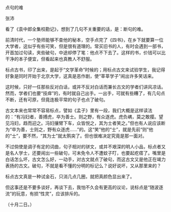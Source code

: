 点句的难

张沛　　

  

看了《袁中郎全集校勘记》，想到了几句不关重要的话，是：断句的难。

前清时代，一个塾师能够不查他的秘本，空手点完了《四书》，在乡下就要算一位大学者，这似乎有些可笑，但是很有道理的。常买旧书的人，有时会遇到一部书，开首加过句读，夹些破句，中途却停了笔：他点不下去了。这样的书，价钱可以比干净的本子便宜，但看起来也真教人不舒服。

标点古书，印了出来，是起于“文学革命”时候的；用标点古文来试验学生，我记得好象是同时开始于北京大学，这真是恶作剧，使“莘莘学子”闹出许多笑话来。

这时候，只好一任那些反对白话，或并不反对白话而兼长古文的学者们讲风凉话。然而，学者们也要“技痒”的，有时就自己出手。一出手，可就有些糟了，有几句点不断，还有可原，但竟连极平常的句子也点了破句。

古文本来也常常不容易标点，譬如《孟子》里有一段，我们大概是这样读法的：“有冯妇者，善搏虎，卒为善士。则之野，有众逐虎。虎负嵎，莫之敢撄。望见冯妇，趋而迎之。冯妇攘臂下车，众皆悦之，其为士者笑之。”但也有人说应该断为“卒为善，士则之，野有众逐虎……”的。这“笑”他的“士”，就是先前“则”他的“士”，要不然，“其为士”就太鹘突了。但也很难决定究竟是那一面对。

不过倘使是调子有定的词曲，句子相对的骈文，或并不艰深的明人小品，标点者又是名人学士，还要闹出一些破句，可未免令人不遭蚊子叮，也要起疙瘩了。嘴里是白话怎么坏，古文怎么好，一动手，对古文就点了破句，而这古文又是他正在竭力表扬的古文。破句，不就是看不懂的分明的标记么？说好说坏，又从那里来的？

标点古文真是一种试金石，只消几点几圈，就把真颜色显出来了。

但这事还是不要多谈好，再谈下去，我怕不久会有更高的议论，说标点是“随波逐流”的玩意，有损“性灵”，应该排斥的。

  

（十月二日。）